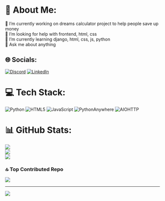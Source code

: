 # 💫 About Me:
🔭 I’m currently working on dreams calculator project to help people save up money<br>🤝 I’m looking for help with frontend, html, css<br>🌱 I’m currently learning django, html, css, js, python<br>💬 Ask me about anything


## 🌐 Socials:
[![Discord](https://img.shields.io/badge/Discord-%237289DA.svg?logo=discord&logoColor=white)]([https://discord.gg/kripl](https://discordapp.com/users/343043969296498688)) [![LinkedIn](https://img.shields.io/badge/LinkedIn-%230077B5.svg?logo=linkedin&logoColor=white)](https://linkedin.com/in/roman-kolchin) 

# 💻 Tech Stack:
![Python](https://img.shields.io/badge/python-3670A0?style=for-the-badge&logo=python&logoColor=ffdd54) ![HTML5](https://img.shields.io/badge/html5-%23E34F26.svg?style=for-the-badge&logo=html5&logoColor=white) ![JavaScript](https://img.shields.io/badge/javascript-%23323330.svg?style=for-the-badge&logo=javascript&logoColor=%23F7DF1E) ![PythonAnywhere](https://img.shields.io/badge/pythonanywhere-%232F9FD7.svg?style=for-the-badge&logo=pythonanywhere&logoColor=151515) ![AIOHTTP](https://img.shields.io/badge/iohttp-%232C5bb4.svg?style=for-the-badge&logo=aiohttp&logoColor=white)
# 📊 GitHub Stats:
![](https://github-readme-stats.vercel.app/api?username=kripl23&theme=radical&hide_border=false&include_all_commits=true&count_private=true)<br/>
![](https://github-readme-streak-stats.herokuapp.com/?user=kripl23&theme=radical&hide_border=false)<br/>
![](https://github-readme-stats.vercel.app/api/top-langs/?username=kripl23&theme=radical&hide_border=false&include_all_commits=true&count_private=true&layout=compact)

### 🔝 Top Contributed Repo
![](https://github-contributor-stats.vercel.app/api?username=kripl23&limit=5&theme=dark&combine_all_yearly_contributions=true)

---
[![](https://visitcount.itsvg.in/api?id=kripl23&icon=1&color=11)](https://visitcount.itsvg.in)

<!-- Proudly created with GPRM ( https://gprm.itsvg.in ) -->
